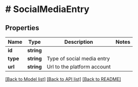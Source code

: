 # # SocialMediaEntry

## Properties

Name | Type | Description | Notes
------------ | ------------- | ------------- | -------------
**id** | **string** |  |
**type** | **string** | Type of social media entry |
**url** | **string** | Url to the platform account |

[[Back to Model list]](../../README.md#models) [[Back to API list]](../../README.md#endpoints) [[Back to README]](../../README.md)
